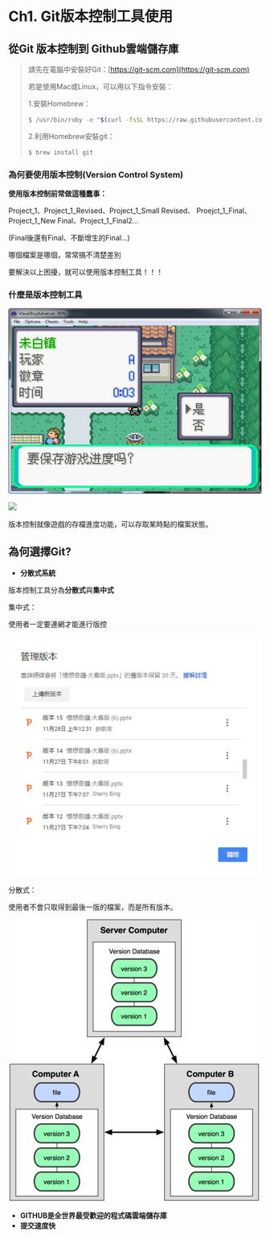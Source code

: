 # Ch1. Git版本控制工具使用

## 從Git 版本控制到 Github雲端儲存庫

> 請先在電腦中安裝好Git：[https://git-scm.com](https://git-scm.com)
>
> 若是使用Mac或Linux，可以用以下指令安裝：
>
> 1.安裝Homebrew：
>
> ```bash
> $ /usr/bin/ruby -e "$(curl -fsSL https://raw.githubusercontent.com/Homebrew/install/master/install)"
> ```
>
> 2.利用Homebrew安裝git：
>
> ```bash
> $ brew install git
> ```

### 為何要使用版本控制\(Version Control System\)

**使用版本控制前常做這種蠢事：**

Project\_1、Project\_1\_Revised、Project\_1\_Small Revised、 Proejct\_1\_Final、Project\_1\_New Final、Project\_1\_Final2…

\(Final後還有Final、不斷增生的Final…\)

哪個檔案是哪個，常常搞不清楚差別

要解決以上困擾，就可以使用版本控制工具！！！

### 什麼是版本控制工具

![](../.gitbook/assets/import.png)

![](http://1.bp.blogspot.com/-MvT8UPjk3gI/UJ6XXh19tgI/AAAAAAAAAIU/rhrrCcmKzRg/s1600/13.png)

版本控制就像遊戲的存檔進度功能，可以存取某時點的檔案狀態。

## 為何選擇Git?

* **分散式系統**

版本控制工具分為**分散式**與**集中式**

集中式：

使用者一定要連網才能進行版控

![](../.gitbook/assets/drive.png)

分散式：

使用者不會只取得到最後一版的檔案，而是所有版本。

![](../.gitbook/assets/fen-san-shi-guan-li.png)

* **GITHUB是全世界最受歡迎的程式碼雲端儲存庫**
* **提交速度快**

